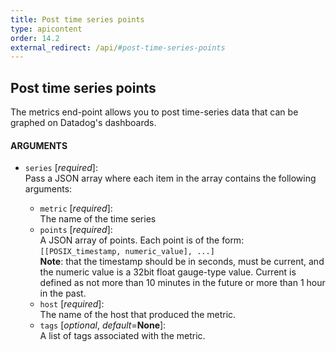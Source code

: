 ```yaml
---
title: Post time series points
type: apicontent
order: 14.2
external_redirect: /api/#post-time-series-points
---
```


## Post time series points
The metrics end-point allows you to post time-series data that can be graphed on Datadog's dashboards.

#### ARGUMENTS

* `series` [*required*]:  
    Pass a JSON array where each item in the array contains the following arguments:
    
    * `metric` [*required*]:  
        The name of the time series
    * `points` [*required*]:  
        A JSON array of points. Each point is of the form:  
        `[[POSIX_timestamp, numeric_value], ...]`  
        **Note**: that the timestamp should be in seconds, must be current, and the numeric value is a 32bit float gauge-type value.
        Current is defined as not more than 10 minutes in the future or more than 1 hour in the past.
    * `host` [*required*]:  
        The name of the host that produced the metric.
    * `tags` [*optional*, *default*=**None**]:  
        A list of tags associated with the metric.